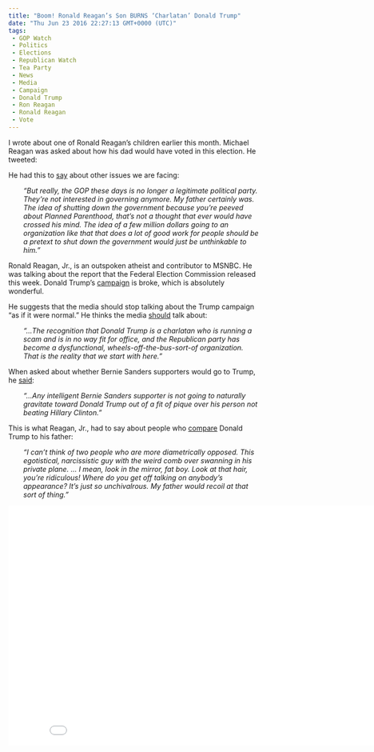 ```yaml
---
title: "Boom! Ronald Reagan’s Son BURNS ‘Charlatan’ Donald Trump"
date: "Thu Jun 23 2016 22:27:13 GMT+0000 (UTC)"
tags: 
 - GOP Watch
 - Politics
 - Elections
 - Republican Watch
 - Tea Party
 - News
 - Media
 - Campaign
 - Donald Trump
 - Ron Reagan
 - Ronald Reagan
 - Vote
---
```

<p><!--OffDef--></p><p><!--Ads1--></p><p>I wrote about one of Ronald Reagan&#x2019;s children earlier this month. Michael Reagan was asked about how his dad would have voted in this election. He tweeted:</p><p><script async src="//platform.twitter.com/widgets.js" charset="utf-8"></script></p><p>He had this to <a href="http://www.liberalamerica.org/2016/06/07/ronald-reagans-son-talks-trump-dad-mightve-voted-video/" target="_blank">say</a> about other issues we are facing:</p><p style="padding-left: 30px;"><em>&#x201C;But really, the GOP these days is no longer a legitimate political party. They&#x2019;re not interested in governing anymore. My father certainly was. The idea of shutting down the government because you&#x2019;re peeved about Planned Parenthood, that&#x2019;s not a thought that ever would have crossed his mind. The idea of a few million dollars going to an organization like that that does a lot of good work for people should be a pretext to shut down the government would just be unthinkable to him.&#x201D;</em></p><p>Ronald Reagan, Jr., is an outspoken atheist and contributor to MSNBC. He was talking about the report that the Federal Election Commission released this week. Donald Trump&#x2019;s <a href="http://www.liberalamerica.org/2016/06/22/yes-top-5-reasons-donald-trumps-campaign-crashing-burning-tweets-video/" target="_blank">campaign</a> is broke, which is absolutely wonderful.</p><p>He suggests that the media should stop talking about the Trump campaign &#x201C;as if it were normal.&#x201D; He thinks the media <a href="http://winningdemocrats.com/ronald-reagans-son-just-shredded-charlatan-trump-for-running-a-scam-campaign-video/" onclick="__gaTracker(&apos;send&apos;, &apos;event&apos;, &apos;outbound-article&apos;, &apos;http://winningdemocrats.com/ronald-reagans-son-just-shredded-charlatan-trump-for-running-a-scam-campaign-video/&apos;, &apos;should&apos;);" target="_blank">should</a>&#xA0;talk about:</p><p style="padding-left: 30px;"><em>&#x201C;&#x2026;The recognition that Donald Trump is a charlatan who is running a scam and is in no way fit for office, and the Republican party has become a dysfunctional, wheels-off-the-bus-sort-of organization. That is the reality that we start with here.&#x201D;</em></p><p><!--Ads2--></p><p>When asked about whether Bernie Sanders supporters would go to Trump, he <a href="http://www.mediaite.com/online/ronald-reagan-jr-shreds-charlatan-trump-for-running-a-scam-campaign/" onclick="__gaTracker(&apos;send&apos;, &apos;event&apos;, &apos;outbound-article&apos;, &apos;http://www.mediaite.com/online/ronald-reagan-jr-shreds-charlatan-trump-for-running-a-scam-campaign/&apos;, &apos;said&apos;);" target="_blank">said</a>:</p><p style="padding-left: 30px;"><em>&#x201C;&#x2026;Any intelligent Bernie Sanders supporter is not going to naturally gravitate toward Donald Trump out of a fit of pique over his person not beating Hillary Clinton.&#x201D;</em></p><p>This is what Reagan, Jr., had to say about people who <a href="http://www.politico.com/magazine/story/2015/09/reagan-sons-interview-donald-trump-213149" onclick="__gaTracker(&apos;send&apos;, &apos;event&apos;, &apos;outbound-article&apos;, &apos;http://www.politico.com/magazine/story/2015/09/reagan-sons-interview-donald-trump-213149&apos;, &apos;compare&apos;);" target="_blank">compare</a> Donald Trump to his father:</p><p style="padding-left: 30px;"><em>&#x201C;I can&#x2019;t think of two people who are more diametrically opposed. This egotistical, narcissistic guy with the weird comb over swanning in his private plane. &#x2026; I mean, look in the mirror, fat boy. Look at that hair, you&#x2019;re ridiculous! Where do you get off talking on anybody&#x2019;s appearance? It&#x2019;s just so unchivalrous. My father would recoil at that sort of thing.&#x201D;</em></p><p><iframe width="853" height="480" src="//www.youtube.com/embed/-F0vZttPU-o" frameborder="0" allowfullscreen></iframe></p>